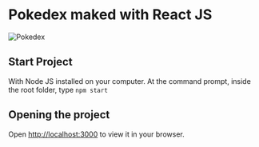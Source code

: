 # Pokedex maked with React JS
<img src="public/assets/pokedex.gif" alt="Pokedex" title="Pokedex">

## Start Project

With Node JS installed on your computer. At the command prompt, inside the root folder, type ```npm start```

## Opening the project
Open [http://localhost:3000](http://localhost:3000) to view it in your browser.